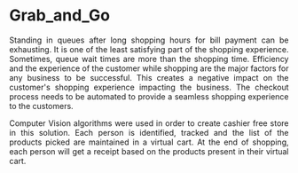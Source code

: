 # Grab_and_Go
<p align="justify">
Standing in queues after long shopping hours for bill payment can be exhausting.  It is one of the least satisfying part of the shopping experience. Sometimes, queue wait times are more than the shopping time. Efficiency and the experience of the customer while shopping are the major factors for any business to be successful. This creates a negative impact on the customer's shopping experience impacting the business. The checkout process needs to be automated to provide a seamless shopping experience to the customers.
<p align="justify">
Computer Vision algorithms were used in order to create cashier free store in this solution. Each person is identified, tracked and the list of the products picked are maintained in a virtual cart. At the end of shopping, each person will get a receipt based on the products present in their virtual cart.
